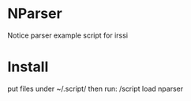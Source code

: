# NParser
Notice parser example script for irssi

# Install
put files under ~/.script/
then run: /script load nparser
